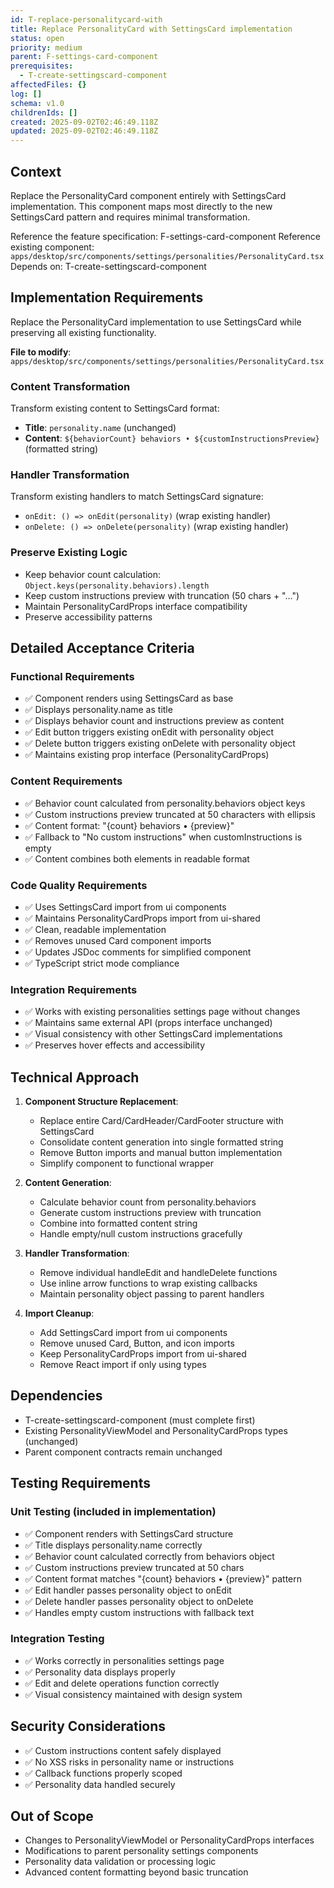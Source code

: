 ```yaml
---
id: T-replace-personalitycard-with
title: Replace PersonalityCard with SettingsCard implementation
status: open
priority: medium
parent: F-settings-card-component
prerequisites:
  - T-create-settingscard-component
affectedFiles: {}
log: []
schema: v1.0
childrenIds: []
created: 2025-09-02T02:46:49.118Z
updated: 2025-09-02T02:46:49.118Z
---
```


## Context

Replace the PersonalityCard component entirely with SettingsCard implementation. This component maps most directly to the new SettingsCard pattern and requires minimal transformation.

Reference the feature specification: F-settings-card-component
Reference existing component: `apps/desktop/src/components/settings/personalities/PersonalityCard.tsx`
Depends on: T-create-settingscard-component

## Implementation Requirements

Replace the PersonalityCard implementation to use SettingsCard while preserving all existing functionality.

**File to modify**: `apps/desktop/src/components/settings/personalities/PersonalityCard.tsx`

### Content Transformation

Transform existing content to SettingsCard format:

- **Title**: `personality.name` (unchanged)
- **Content**: `${behaviorCount} behaviors • ${customInstructionsPreview}` (formatted string)

### Handler Transformation

Transform existing handlers to match SettingsCard signature:

- `onEdit: () => onEdit(personality)` (wrap existing handler)
- `onDelete: () => onDelete(personality)` (wrap existing handler)

### Preserve Existing Logic

- Keep behavior count calculation: `Object.keys(personality.behaviors).length`
- Keep custom instructions preview with truncation (50 chars + "...")
- Maintain PersonalityCardProps interface compatibility
- Preserve accessibility patterns

## Detailed Acceptance Criteria

### Functional Requirements

- ✅ Component renders using SettingsCard as base
- ✅ Displays personality.name as title
- ✅ Displays behavior count and instructions preview as content
- ✅ Edit button triggers existing onEdit with personality object
- ✅ Delete button triggers existing onDelete with personality object
- ✅ Maintains existing prop interface (PersonalityCardProps)

### Content Requirements

- ✅ Behavior count calculated from personality.behaviors object keys
- ✅ Custom instructions preview truncated at 50 characters with ellipsis
- ✅ Content format: "{count} behaviors • {preview}"
- ✅ Fallback to "No custom instructions" when customInstructions is empty
- ✅ Content combines both elements in readable format

### Code Quality Requirements

- ✅ Uses SettingsCard import from ui components
- ✅ Maintains PersonalityCardProps import from ui-shared
- ✅ Clean, readable implementation
- ✅ Removes unused Card component imports
- ✅ Updates JSDoc comments for simplified component
- ✅ TypeScript strict mode compliance

### Integration Requirements

- ✅ Works with existing personalities settings page without changes
- ✅ Maintains same external API (props interface unchanged)
- ✅ Visual consistency with other SettingsCard implementations
- ✅ Preserves hover effects and accessibility

## Technical Approach

1. **Component Structure Replacement**:
   - Replace entire Card/CardHeader/CardFooter structure with SettingsCard
   - Consolidate content generation into single formatted string
   - Remove Button imports and manual button implementation
   - Simplify component to functional wrapper

2. **Content Generation**:
   - Calculate behavior count from personality.behaviors
   - Generate custom instructions preview with truncation
   - Combine into formatted content string
   - Handle empty/null custom instructions gracefully

3. **Handler Transformation**:
   - Remove individual handleEdit and handleDelete functions
   - Use inline arrow functions to wrap existing callbacks
   - Maintain personality object passing to parent handlers

4. **Import Cleanup**:
   - Add SettingsCard import from ui components
   - Remove unused Card, Button, and icon imports
   - Keep PersonalityCardProps import from ui-shared
   - Remove React import if only using types

## Dependencies

- T-create-settingscard-component (must complete first)
- Existing PersonalityViewModel and PersonalityCardProps types (unchanged)
- Parent component contracts remain unchanged

## Testing Requirements

### Unit Testing (included in implementation)

- ✅ Component renders with SettingsCard structure
- ✅ Title displays personality.name correctly
- ✅ Behavior count calculated correctly from behaviors object
- ✅ Custom instructions preview truncated at 50 chars
- ✅ Content format matches "{count} behaviors • {preview}" pattern
- ✅ Edit handler passes personality object to onEdit
- ✅ Delete handler passes personality object to onDelete
- ✅ Handles empty custom instructions with fallback text

### Integration Testing

- ✅ Works correctly in personalities settings page
- ✅ Personality data displays properly
- ✅ Edit and delete operations function correctly
- ✅ Visual consistency maintained with design system

## Security Considerations

- ✅ Custom instructions content safely displayed
- ✅ No XSS risks in personality name or instructions
- ✅ Callback functions properly scoped
- ✅ Personality data handled securely

## Out of Scope

- Changes to PersonalityViewModel or PersonalityCardProps interfaces
- Modifications to parent personality settings components
- Personality data validation or processing logic
- Advanced content formatting beyond basic truncation
